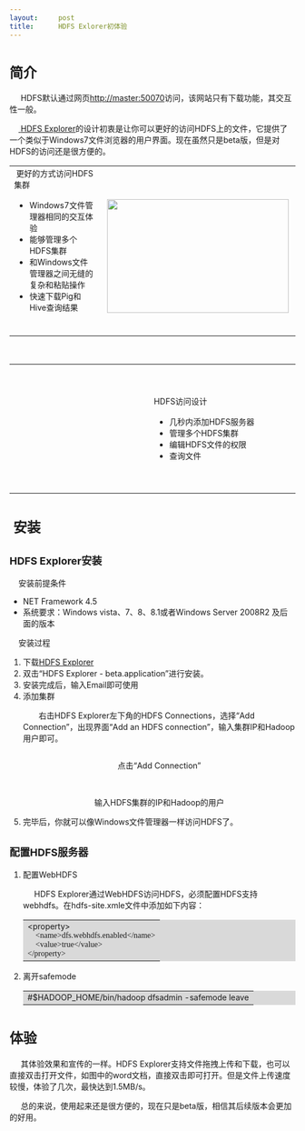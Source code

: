 ```yaml
---
layout:     post
title:      HDFS Exlorer初体验
---
```

<div id="article_content" class="article_content clearfix csdn-tracking-statistics" data-pid="blog" data-mod="popu_307" data-dsm="post">
								            <link rel="stylesheet" href="https://csdnimg.cn/release/phoenix/template/css/ck_htmledit_views-f76675cdea.css">
						<div class="htmledit_views" id="content_views">
                
<h1 align="left"><span style="font-size:24px;">简介</span></h1>
<p align="left"><span style="font-size:14px;">     HDFS默认通过网页<a href="http://master:50070" rel="nofollow">http://master:50070</a>访问，该网站只有下载功能，其交互性一般。</span></p>
<p align="left"><span style="font-size:14px;">    <a href="http://bigdata.red-gate.com/hdfs-explorer.html" rel="nofollow">
 </a><a href="http://bigdata.red-gate.com/hdfs-explorer.html" rel="nofollow">HDFS Explorer</a>的设计初衷是让你可以更好的访问HDFS上的文件，它提供了一个类似于Windows7文件浏览器的用户界面。现在虽然只是beta版，但是对HDFS的访问还是很方便的。</span></p>
<div align="left">
<table cellspacing="1" cellpadding="1" align="center" border="0"><tbody><tr><td width="370"><span style="font-size:14px;"> 更好的方式访问HDFS集群</span>
<ul><li>
<div align="left"><span style="font-size:14px;">Windows7文件管理器相同的交互体验</span></div>
</li><li>
<div align="left"><span style="font-size:14px;">能够管理多个HDFS集群</span></div>
</li><li>
<div align="left"><span style="font-size:14px;">和Windows文件管理器之间无缝的复杂和粘贴操作</span></div>
</li><li>
<div align="left"><span style="font-size:14px;">快速下载Pig和Hive查询结果</span></div>
</li></ul>
 </td>
<td width="370" align="center">      
<p align="center"><img alt="" src="https://img-blog.csdn.net/20140226115350781?watermark/2/text/aHR0cDovL2Jsb2cuY3Nkbi5uZXQvamlld3V5b3U=/font/5a6L5L2T/fontsize/400/fill/I0JBQkFCMA==/dissolve/70/gravity/SouthEast" width="320" height="200"></p>
</td>
</tr></tbody></table></div>
<p align="left"> </p>
<div align="left">
<table cellspacing="1" cellpadding="1" align="center" border="0"><tbody><tr><td width="370">
<p align="center"><span style="font-size:14px;"><img alt="" src="https://img-blog.csdn.net/20140226120243109?watermark/2/text/aHR0cDovL2Jsb2cuY3Nkbi5uZXQvamlld3V5b3U=/font/5a6L5L2T/fontsize/400/fill/I0JBQkFCMA==/dissolve/70/gravity/SouthEast"></span></p>
         </td>
<td width="370">
<p>   </p>
<p align="left"><span style="font-size:14px;">HDFS访问设计</span></p>
<ul><li>
<div align="left"><span style="font-size:14px;">几秒内添加HDFS服务器</span></div>
</li><li>
<div align="left"><span style="font-size:14px;">管理多个HDFS集群</span></div>
</li><li>
<div align="left"><span style="font-size:14px;">编辑HDFS文件的权限</span></div>
</li><li>
<div align="left"><span style="font-size:14px;">查询文件</span></div>
</li></ul><p>   </p>
</td>
</tr></tbody></table></div>
<h1> <span style="font-size:24px;">安装</span></h1>
<h2 align="left"><span style="font-size:18px;">HDFS Explorer安装</span></h2>
<p align="left"><span style="font-size:14px;">   </span><span style="font-size:14px;"> 安装前提条件</span></p>
<ul><li>
<div align="left"><span style="font-size:14px;">NET Framework 4.5</span></div>
</li><li>
<div align="left"><span style="font-size:14px;">系统要求：Windows vista、7、8、8.1或者Windows Server 2008R2 及后面的版本</span></div>
</li></ul><p align="left"><span style="font-size:14px;">    安装过程</span></p>
<ol><li>
<div align="left"><span style="font-size:14px;">下载<a href="http://bigdatainstallers.azurewebsites.net/files/HDFS%20Explorer/beta/1/HDFS%20Explorer%20-%20beta.application" rel="nofollow">HDFS Explorer</a></span></div>
</li><li>
<div align="left"><span style="font-size:14px;">双击“HDFS Explorer - beta.application”进行安装。</span></div>
</li><li>
<div align="left"><span style="font-size:14px;">安装完成后，输入Email即可使用</span></div>
</li><li>
<div align="left"><span style="font-size:14px;">添加集群</span>
<p align="left"><span style="font-size:14px;">       右击HDFS Explorer左下角的HDFS Connections，选择“Add Connection”，出现界面“Add an HDFS connection”，输入集群IP和Hadoop用户即可。</span></p>
<p align="center"><span style="font-size:14px;"></span></p>
<p align="center"><img alt="" src="https://img-blog.csdn.net/20140226153930046?watermark/2/text/aHR0cDovL2Jsb2cuY3Nkbi5uZXQvamlld3V5b3U=/font/5a6L5L2T/fontsize/400/fill/I0JBQkFCMA==/dissolve/70/gravity/SouthEast"><br></p>
<p align="center"><span style="font-size:14px;">点击“Add Connection”</span></p>
<div style="text-align:center;">      <img alt="" src="https://img-blog.csdn.net/20140226120705484?watermark/2/text/aHR0cDovL2Jsb2cuY3Nkbi5uZXQvamlld3V5b3U=/font/5a6L5L2T/fontsize/400/fill/I0JBQkFCMA==/dissolve/70/gravity/SouthEast"></div>
<p align="center"><span style="font-size:14px;">输入HDFS集群的IP和Hadoop的用户</span></p>
</div>
</li><li>
<div>
<p align="left"><span style="font-size:14px;">完毕后，你就可以像Windows文件管理器一样访问HDFS了。</span></p>
</div>
</li></ol><h2><strong><span style="font-size:18px;">配置HDFS服务器</span></strong></h2>
<ol><li>
<div align="left"><span style="font-size:14px;">配置WebHDFS</span>
<p align="left"><span style="font-size:14px;">     HDFS Explorer通过WebHDFS访问HDFS，必须配置HDFS支持webhdfs</span><span style="font-size:14px;">。在hdfs-site.xmle文件中添加如下内容：</span></p>
<div>
<table width="60000" style="background-color:rgb(217,217,217);"><tbody><tr><td><span style="font-size:14px;">&lt;property&gt;<br></span><span style="font-family:Calibri;font-size:14px;">    &lt;name&gt;dfs.webhdfs.enabled&lt;/name&gt;<br>
    &lt;value&gt;true&lt;/value&gt;<br>
&lt;/property&gt;</span></td>
</tr></tbody></table></div>
</div>
</li><li>
<div align="left"><span style="font-size:14px;">离开safemode</span>
<div>
<table width="60000" style="background-color:rgb(217,217,217);"><tbody><tr><td><span style="font-size:14px;">#$HADOOP_HOME/bin/hadoop dfsadmin -safemode leave</span></td>
</tr></tbody></table></div>
</div>
</li></ol><h1 align="left"><span style="font-size:24px;">体验</span></h1>
<p align="left"><span style="font-size:14px;">     其体验效果和宣传的一样。HDFS Explorer支持文件拖拽上传和下载，也可以直接双击打开文件，如图中的word文档，直接双击即可打开。但是文件上传速度较慢，体验了几次，最快达到1.5MB/s。</span></p>
<p align="left"><span style="font-size:14px;">     总的来说，使用起来还是很方便的，现在只是beta版，相信其后续版本会更加的好用。</span></p>
<p align="left"><span style="font-size:14px;"><img alt="" src="https://img-blog.csdn.net/20140226154121843?watermark/2/text/aHR0cDovL2Jsb2cuY3Nkbi5uZXQvamlld3V5b3U=/font/5a6L5L2T/fontsize/400/fill/I0JBQkFCMA==/dissolve/70/gravity/SouthEast"><br></span></p>
            </div>
                </div>